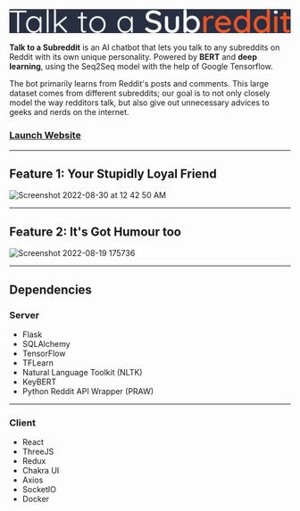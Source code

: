 <img width="700" alt="logo" src="client/public/logo.png">

**Talk to a Subreddit** is an AI chatbot that lets you talk to any subreddits on Reddit with its own unique personality. Powered by **BERT** and **deep learning**, using the Seq2Seq model with the help of Google Tensorflow.

The bot primarily learns from Reddit's posts and comments. This large dataset comes from different subreddits; our goal is to not only closely model the way redditors talk, but also give out unnecessary advices to geeks and nerds on the internet.

### [Launch Website](https://talkreddit.apps.johnseong.info)

---

## Feature 1: Your Stupidly Loyal Friend

<img width="700" alt="Screenshot 2022-08-30 at 12 42 50 AM" src="https://user-images.githubusercontent.com/35755386/187353011-866a50be-76c8-4df5-b9cc-ad81a8d9cadf.png">

---

## Feature 2: It's Got Humour too

<img width="700" alt="Screenshot 2022-08-19 175736" src="https://user-images.githubusercontent.com/35755386/185584007-96193212-fe92-4b96-8aeb-1f2868b57e91.png">

---

## Dependencies

### Server

- Flask
- SQLAlchemy
- TensorFlow
- TFLearn
- Natural Language Toolkit (NLTK)
- KeyBERT
- Python Reddit API Wrapper (PRAW)

---

### Client

- React
- ThreeJS
- Redux
- Chakra UI
- Axios
- SocketIO
- Docker
